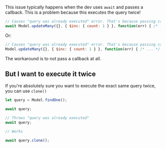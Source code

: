 This issue typically happens when the dev uses `await` and passes a callback.
This is a problem because this executes the query twice!

```javascript
// Causes "query was already executed" error. That's because passing callback and using `await` executes the query twice.
await Model.updateMany({}, { $inc: { count: 1 } }, function(err) { /* ... */ });
```

Or:

```javascript
// Causes "query was already executed" error. That's because passing callback and using `then()` executes the query twice.
Model.updateMany({}, { $inc: { count: 1 } }, function(err) { /* ... */ }).then(() => { ... });
```

The workaround is to not pass a callback at all.

## But I want to execute it twice

If you're absolutely sure you want to execute the exact same query twice, you can use `clone()`

```javascript
let query = Model.findOne();

await query;

// Throws "query was already executed"
await query;

// Works

await query.clone();
```
